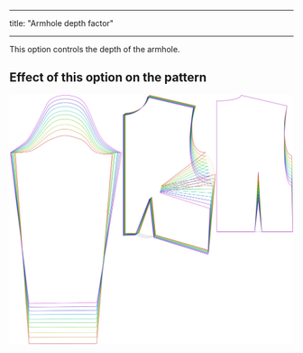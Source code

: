 ***

title: "Armhole depth factor"

***

This option controls the depth of the armhole.

## Effect of this option on the pattern

![This image shows the effect of this option by superimposing several variants that have a different value for this option](breanna_armholedepthfactor_sample.svg "Effect of this option on the pattern")
